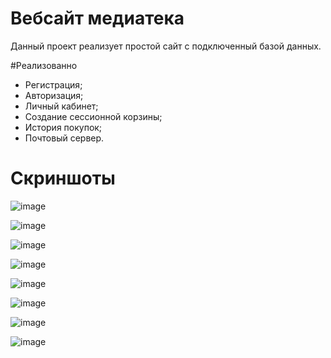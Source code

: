 # Вебсайт медиатека
Данный проект реализует простой сайт с подключенный базой данных.

#Реализованно
- Регистрация;
- Авторизация;
- Личный кабинет;
- Создание сессионной корзины;
- История покупок;
- Почтовый сервер.

# Скриншоты

![image](https://user-images.githubusercontent.com/41357381/175789419-49fae61d-62d6-4531-8d0d-571b73fcdd57.png)

![image](https://user-images.githubusercontent.com/41357381/175789423-52bdbf64-d44f-4cf0-9430-8a7d49f85a72.png)

![image](https://user-images.githubusercontent.com/41357381/175789427-bcd4b8e9-a612-4d92-ba33-6f07fb29c09b.png)

![image](https://user-images.githubusercontent.com/41357381/175789432-697bf48d-e166-4154-ac46-3ee62304aec0.png)

![image](https://user-images.githubusercontent.com/41357381/175789435-e815b6fd-7b36-4b8e-aecc-26b95276acf3.png)

![image](https://user-images.githubusercontent.com/41357381/175789444-41e62b7e-6379-412a-bdc6-3d37b0346e76.png)

![image](https://user-images.githubusercontent.com/41357381/175789448-496ef7fc-acc6-4b9b-a945-0780e891bba5.png)

![image](https://user-images.githubusercontent.com/41357381/175789451-43d71ccb-31ed-4c49-8b7d-758841bf7f34.png)
